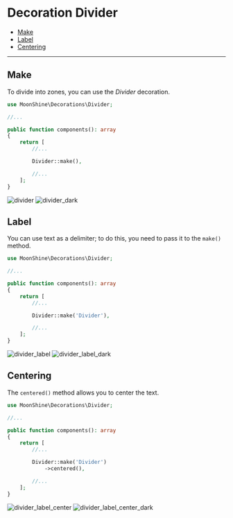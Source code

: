 # Decoration Divider

- [Make](#make)
- [Label](#label)
- [Centering](#Centering)

---

<a name="make"></a>
## Make

To divide into zones, you can use the *Divider* decoration.

```php
use MoonShine\Decorations\Divider;

//...

public function components(): array
{
    return [
        //...

        Divider::make(),

        //...
    ];
}
```

![divider](https://moonshine-laravel.com/screenshots/divider.png)
![divider_dark](https://moonshine-laravel.com/screenshots/divider_dark.png)

<a name="label"></a>
## Label

You can use text as a delimiter; to do this, you need to pass it to the `make()` method.

```php
use MoonShine\Decorations\Divider;

//...

public function components(): array
{
    return [
        //...

        Divider::make('Divider'),

        //...
    ];
}
```

![divider_label](https://moonshine-laravel.com/screenshots/divider_label.png)
![divider_label_dark](https://moonshine-laravel.com/screenshots/divider_label_dark.png)

<a name="centering"></a>
## Centering

The `centered()` method allows you to center the text.

```php
use MoonShine\Decorations\Divider;

//...

public function components(): array
{
    return [
        //...

        Divider::make('Divider')
            ->centered(),

        //...
    ];
}
```

![divider_label_center](https://moonshine-laravel.com/screenshots/divider_label_center.png)
![divider_label_center_dark](https://moonshine-laravel.com/screenshots/divider_label_center_dark.png)

